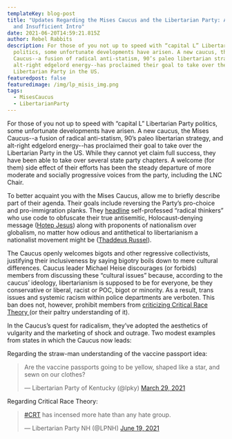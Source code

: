 ```yaml
---
templateKey: blog-post
title: "Updates Regarding the Mises Caucus and the Libertarian Party: A Brief
  and Insufficient Intro"
date: 2021-06-20T14:59:21.815Z
author: Rebel Rabbits
description: For those of you not up to speed with “capital L” Libertarian Party
  politics, some unfortunate developments have arisen. A new caucus, the Mises
  Caucus--a fusion of radical anti-statism, 90’s paleo libertarian strategy, and
  alt-right edgelord energy--has proclaimed their goal to take over the
  Libertarian Party in the US.
featuredpost: false
featuredimage: /img/lp_misis_img.png
tags:
  - MisesCaucus
  - LibertarianParty
---
```

For those of you not up to speed with “capital L” Libertarian Party politics, some unfortunate developments have arisen. A new caucus, the Mises Caucus--a fusion of radical anti-statism, 90’s paleo libertarian strategy, and alt-right edgelord energy--has proclaimed their goal to take over the Libertarian Party in the US. While they cannot yet claim full success, they have been able to take over several state party chapters. A welcome (for them) side effect of their efforts has been the steady departure of more moderate and socially progressive voices from the party, including the LNC Chair.

To better acquaint you with the Mises Caucus, allow me to briefly describe part of their agenda. Their goals include reversing the Party’s pro-choice and pro-immigration planks. They [headline](https://camisescaucus.com/2021/03/04/beyond-identity-politics-finding-your-way-to-freedom/) self-professed “radical thinkers” who use code to obfuscate their true antisemitic, Holocaust-denying message ([Hotep Jesus](https://www.youtube.com/watch?v=zGv4_qAmHCw)) along with proponents of nationalism over globalism, no matter how odious and antithetical to libertarianism a nationalist movement might be ([Thaddeus Russel](https://twitter.com/ThaddeusRussell/status/1402025157330280452)).

The Caucus openly welcomes bigots and other regressive collectivists, justifying their inclusiveness by saying bigotry boils down to mere cultural differences. Caucus leader Michael Heise discourages (or forbids) members from discussing these “cultural issues” because, according to the caucus’ ideology, libertarianism is supposed to be for everyone, be they conservative or liberal, racist or POC, bigot or minority. As a result, trans issues and systemic racism within police departments are verboten. This ban does not, however, prohibit members from [criticizing Critical Race Theory ](https://twitter.com/LPMisesCaucusPA/status/1403394717606350851)(or their paltry understanding of it).

In the Caucus’s quest for radicalism, they’ve adopted the aesthetics of vulgarity and the marketing of shock and outrage. Two modest examples from states in which the Caucus now leads:

Regarding the straw-man understanding of the vaccine passport idea:

<blockquote class="twitter-tweet"><p lang="en" dir="ltr">Are the vaccine passports going to be yellow, shaped like a star, and sewn on our clothes?</p>&mdash; Libertarian Party of Kentucky (@lpky) <a href="https://twitter.com/lpky/status/1376617161133854721?ref_src=twsrc%5Etfw">March 29, 2021</a></blockquote>

Regarding Critical Race Theory:

<blockquote class="twitter-tweet"><p lang="en" dir="ltr"><a href="https://twitter.com/hashtag/CRT?src=hash&amp;ref_src=twsrc%5Etfw">#CRT</a> has incensed more hate than any hate group.</p>&mdash; Libertarian Party NH (@LPNH) <a href="https://twitter.com/LPNH/status/1406289015880495106?ref_src=twsrc%5Etfw">June 19, 2021</a></blockquote>